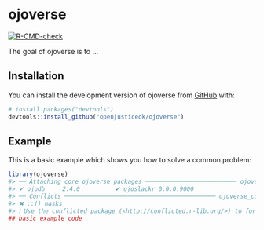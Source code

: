 
<!-- README.md is generated from README.Rmd. Please edit that file -->

# ojoverse

<!-- badges: start -->

[![R-CMD-check](https://github.com/openjusticeok/ojoverse/actions/workflows/R-CMD-check.yaml/badge.svg)](https://github.com/openjusticeok/ojoverse/actions/workflows/R-CMD-check.yaml)
<!-- badges: end -->

The goal of ojoverse is to …

## Installation

You can install the development version of ojoverse from
[GitHub](https://github.com/) with:

``` r
# install.packages("devtools")
devtools::install_github("openjusticeok/ojoverse")
```

## Example

This is a basic example which shows you how to solve a common problem:

``` r
library(ojoverse)
#> ── Attaching core ojoverse packages ────────────────────────── ojoverse 0.1.0 ──
#> ✔ ojodb     2.4.0          ✔ ojoslackr 0.0.0.9000
#> ── Conflicts ─────────────────────────────────────────── ojoverse_conflicts() ──
#> ✖ ::() masks 
#> ℹ Use the conflicted package (<http://conflicted.r-lib.org/>) to force all conflicts to become errors
## basic example code
```
